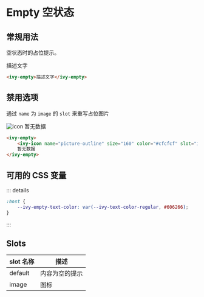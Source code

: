 # Empty 空状态

## 常规用法

空状态时的占位提示。

<ivy-empty>描述文字</ivy-empty>

```html
<ivy-empty>描述文字</ivy-empty>
```

## 禁用选项

通过 `name` 为 `image` 的 `slot` 来重写占位图片

<ivy-empty>
    <img src="/images/icon-1.svg" alt="icon" slot="image" />
    暂无数据
</ivy-empty>

```html
<ivy-empty>
    <ivy-icon name="picture-outline" size="160" color="#cfcfcf" slot="image"></ivy-icon>
    暂无数据
</ivy-empty>
```

## 可用的 CSS 变量

::: details
```css
:host {
    --ivy-empty-text-color: var(--ivy-text-color-regular, #606266);
}
```
:::

## Slots

| slot 名称 | 描述      |
|---------|---------|
| default | 内容为空的提示 |
| image   | 图标      |
